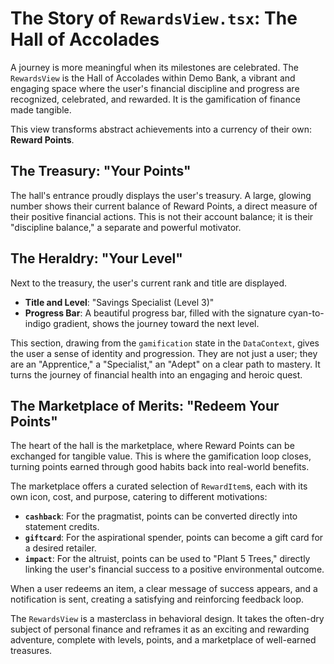 # The Story of `RewardsView.tsx`: The Hall of Accolades

A journey is more meaningful when its milestones are celebrated. The `RewardsView` is the Hall of Accolades within Demo Bank, a vibrant and engaging space where the user's financial discipline and progress are recognized, celebrated, and rewarded. It is the gamification of finance made tangible.

This view transforms abstract achievements into a currency of their own: **Reward Points**.

## The Treasury: "Your Points"

The hall's entrance proudly displays the user's treasury. A large, glowing number shows their current balance of Reward Points, a direct measure of their positive financial actions. This is not their account balance; it is their "discipline balance," a separate and powerful motivator.

## The Heraldry: "Your Level"

Next to the treasury, the user's current rank and title are displayed.

-   **Title and Level**: "Savings Specialist (Level 3)"
-   **Progress Bar**: A beautiful progress bar, filled with the signature cyan-to-indigo gradient, shows the journey toward the next level.

This section, drawing from the `gamification` state in the `DataContext`, gives the user a sense of identity and progression. They are not just a user; they are an "Apprentice," a "Specialist," an "Adept" on a clear path to mastery. It turns the journey of financial health into an engaging and heroic quest.

## The Marketplace of Merits: "Redeem Your Points"

The heart of the hall is the marketplace, where Reward Points can be exchanged for tangible value. This is where the gamification loop closes, turning points earned through good habits back into real-world benefits.

The marketplace offers a curated selection of `RewardItem`s, each with its own icon, cost, and purpose, catering to different motivations:

-   **`cashback`**: For the pragmatist, points can be converted directly into statement credits.
-   **`giftcard`**: For the aspirational spender, points can become a gift card for a desired retailer.
-   **`impact`**: For the altruist, points can be used to "Plant 5 Trees," directly linking the user's financial success to a positive environmental outcome.

When a user redeems an item, a clear message of success appears, and a notification is sent, creating a satisfying and reinforcing feedback loop.

The `RewardsView` is a masterclass in behavioral design. It takes the often-dry subject of personal finance and reframes it as an exciting and rewarding adventure, complete with levels, points, and a marketplace of well-earned treasures.